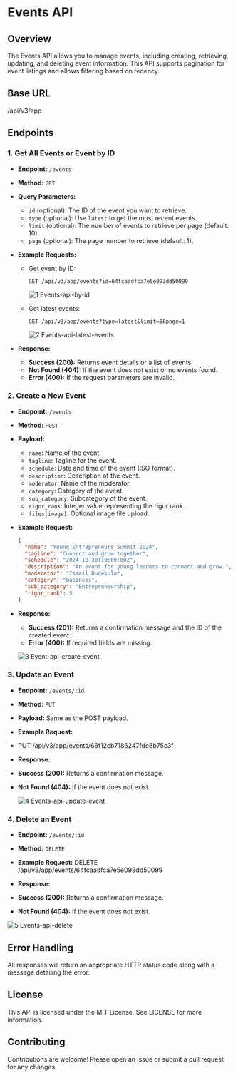 # Events API

## Overview

The Events API allows you to manage events, including creating, retrieving, updating, and deleting event information. This API supports pagination for event listings and allows filtering based on recency.

## Base URL
/api/v3/app


## Endpoints

### 1. Get All Events or Event by ID

- **Endpoint:** `/events`
- **Method:** `GET`
- **Query Parameters:**
  - `id` (optional): The ID of the event you want to retrieve.
  - `type` (optional): Use `latest` to get the most recent events.
  - `limit` (optional): The number of events to retrieve per page (default: 10).
  - `page` (optional): The page number to retrieve (default: 1).

- **Example Requests:**
  - Get event by ID:
    ```
    GET /api/v3/app/events?id=64fcaadfca7e5e093dd50099
    ```
    ![1  Events-api-by-id](https://github.com/user-attachments/assets/66b2d2b6-79ac-4e4a-9585-14948dd2fe1e)

  - Get latest events:
    ```
    GET /api/v3/app/events?type=latest&limit=5&page=1
    ```

    ![2  Events-api-latest-events](https://github.com/user-attachments/assets/6e1bbe97-3067-433a-88ac-db36106f2f84)


- **Response:**
  - **Success (200):** Returns event details or a list of events.
  - **Not Found (404):** If the event does not exist or no events found.
  - **Error (400):** If the request parameters are invalid.

### 2. Create a New Event

- **Endpoint:** `/events`
- **Method:** `POST`
- **Payload:**
  - `name`: Name of the event.
  - `tagline`: Tagline for the event.
  - `schedule`: Date and time of the event (ISO format).
  - `description`: Description of the event.
  - `moderator`: Name of the moderator.
  - `category`: Category of the event.
  - `sub_category`: Subcategory of the event.
  - `rigor_rank`: Integer value representing the rigor rank.
  - `files[image]`: Optional image file upload.

- **Example Request:**
    ```json
    {
      "name": "Young Entrepreneurs Summit 2024",
      "tagline": "Connect and grow together",
      "schedule": "2024-10-30T10:00:00Z",
      "description": "An event for young leaders to connect and grow.",
      "moderator": "Ismail Dudekula",
      "category": "Business",
      "sub_category": "Entrepreneurship",
      "rigor_rank": 5
    }
    ```

- **Response:**
  - **Success (201):** Returns a confirmation message and the ID of the created event.
  - **Error (400):** If required fields are missing.
 
  ![3  Event-api-create-event](https://github.com/user-attachments/assets/03c33e0c-cdaf-4006-9b4d-2084a9e2b757)



### 3. Update an Event

- **Endpoint:** `/events/:id`
- **Method:** `PUT`
- **Payload:** Same as the POST payload.

- **Example Request:**
- PUT /api/v3/app/events/66f12cb7186247fde8b75c3f

- **Response:**
- **Success (200):** Returns a confirmation message.
- **Not Found (404):** If the event does not exist.

  ![4  Events-api-update-event](https://github.com/user-attachments/assets/d4f390c7-5eb6-4fc4-90fa-499fba45f444)


### 4. Delete an Event
- **Endpoint:** `/events/:id`
- **Method:** `DELETE`

- **Example Request:**
DELETE /api/v3/app/events/64fcaadfca7e5e093dd50099


- **Response:**
- **Success (200):** Returns a confirmation message.
- **Not Found (404):** If the event does not exist.
  
![5  Events-api-delete](https://github.com/user-attachments/assets/8af9f1b0-c5be-4008-8d3d-0e1b0734acf1)


## Error Handling

All responses will return an appropriate HTTP status code along with a message detailing the error.

## License

This API is licensed under the MIT License. See LICENSE for more information.

## Contributing

Contributions are welcome! Please open an issue or submit a pull request for any changes.
